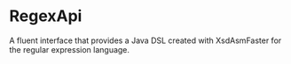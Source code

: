 # RegexApi
A fluent interface that provides a Java DSL created with XsdAsmFaster for the regular expression language.
